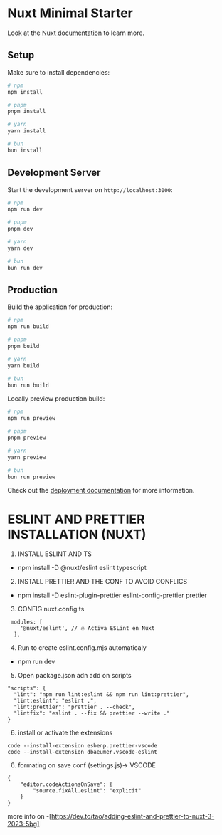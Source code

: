 # Nuxt Minimal Starter

Look at the [Nuxt documentation](https://nuxt.com/docs/getting-started/introduction) to learn more.

## Setup

Make sure to install dependencies:

```bash
# npm
npm install

# pnpm
pnpm install

# yarn
yarn install

# bun
bun install
```

## Development Server

Start the development server on `http://localhost:3000`:

```bash
# npm
npm run dev

# pnpm
pnpm dev

# yarn
yarn dev

# bun
bun run dev
```

## Production

Build the application for production:

```bash
# npm
npm run build

# pnpm
pnpm build

# yarn
yarn build

# bun
bun run build
```

Locally preview production build:

```bash
# npm
npm run preview

# pnpm
pnpm preview

# yarn
yarn preview

# bun
bun run preview
```

Check out the [deployment documentation](https://nuxt.com/docs/getting-started/deployment) for more information.

# ESLINT AND PRETTIER INSTALLATION (NUXT)

1. INSTALL ESLINT AND TS

- npm install -D @nuxt/eslint eslint typescript

2. INSTALL PRETTIER AND THE CONF TO AVOID CONFLICS

- npm install -D eslint-plugin-prettier eslint-config-prettier prettier

3. CONFIG nuxt.config.ts

```
 modules: [
    '@nuxt/eslint', // 🔥 Activa ESLint en Nuxt
  ],
```

4. Run to create eslint.config.mjs automaticaly

- npm run dev

5. Open package.json adn add on scripts

```
"scripts": {
  "lint": "npm run lint:eslint && npm run lint:prettier",
  "lint:eslint": "eslint .",
  "lint:prettier": "prettier . --check",
  "lintfix": "eslint . --fix && prettier --write ."
}
```

6. install or activate the extensions

```
code --install-extension esbenp.prettier-vscode
code --install-extension dbaeumer.vscode-eslint

```

6. formating on save conf (settings.js)-> VSCODE

```
{
    "editor.codeActionsOnSave": {
        "source.fixAll.eslint": "explicit"
    }
}
```

more info on -[https://dev.to/tao/adding-eslint-and-prettier-to-nuxt-3-2023-5bg]
